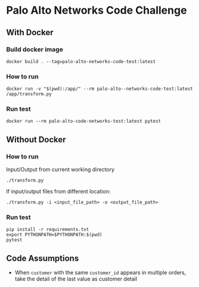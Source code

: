# Palo Alto Networks Code Challenge


## With Docker
### Build docker image
```shell
docker build . --tag=palo-alto-networks-code-test:latest
```

### How to run
```shell
docker run -v "$(pwd):/app/" --rm palo-alto--networks-code-test:latest /app/transform.py
```

### Run test
```shell
docker run --rm palo-alto-code-networks-test:latest pytest
```

## Without Docker

### How to run
Input/Output from current working directory
```shell
./transform.py
```

If input/output files from different location:
```shell
./transform.py -i <input_file_path> -o <output_file_path>
```

### Run test
```shell
pip install -r requirements.txt
export PYTHONPATH=$PYTHONPATH:$(pwd)
pytest
```

## Code Assumptions
- When `customer` with the same `customer_id` appears in multiple orders, take the detail of the last value as customer detail